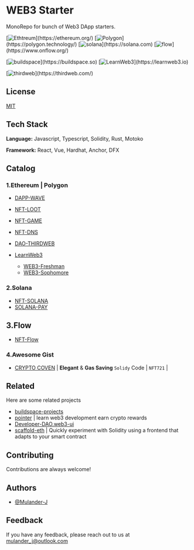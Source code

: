 # WEB3 Starter

MonoRepo for bunch of Web3 DApp starters.

[![Ethtreum](https://img.shields.io/badge/network-ethereum-3498db.svg?)](https://ethereum.org/)
[![Polygon](https://img.shields.io/badge/network-polygon-7B3FE4.svg?)](https://polygon.technology/)
[![solana](https://img.shields.io/badge/network-solana-14f195.svg?)](https://solana.com)
[![flow](https://img.shields.io/badge/network-flow-00ef8b.svg?)](https://www.onflow.org/)

[![buildspace](https://img.shields.io/badge/platform-buildspace-9d8eee.svg?)](https://buildspace.so)
[![LearnWeb3](https://img.shields.io/badge/platform-LearnWeb3-8291fe.svg?)](https://learnweb3.io)

[![thirdweb](https://img.shields.io/badge/util-thirdweb-A855F7.svg?)](https://thirdweb.com/)

## License

[MIT](/LICENSE)

## Tech Stack

**Language:** Javascript, Typescript, Solidity, Rust, Motoko

**Framework:** React, Vue, Hardhat, Anchor, DFX

## Catalog

### 1.Ethereum | Polygon

- [DAPP-WAVE](/dapp-wave/)
- [NFT-LOOT](/nft-loot/)
- [NFT-GAME](/nft-game/)
- [NFT-DNS](/nft-dns/)
- [DAO-THIRDWEB](/dao-thirdweb/)

- [LearnWeb3](/learn-web3/)
  - [WEB3-Freshman](/learn-web3/freshman/)
  - [WEB3-Sophomore](/learn-web3/sophomore/)

### 2.Solana

- [NFT-SOLANA](/nft-sol/)
- [SOLANA-PAY](/solana-pay/)

## 3.Flow

- [NFT-Flow](/nft-flow/)

### 4.Awesome Gist

- [CRYPTO COVEN](/awesome.gist/CryptoCoven.sol) | **Elegant** & **Gas Saving** `Solidy` Code | `NFT721` |

## Related

Here are some related projects

- [buildspace-projects](https://github.com/buildspace/buildspace-projects)
- [pointer](https://www.pointer.gg/) | learn web3 development earn crypto rewards
- [Developer-DAO.web3-ui](https://github.com/Developer-DAO/web3-ui)
- [scaffold-eth](https://github.com/scaffold-eth/scaffold-eth) | Quickly experiment with Solidity using a frontend that adapts to your smart contract

## Contributing

Contributions are always welcome!

## Authors

- [@Mulander-J](https://github.com/Mulander-J)

## Feedback

If you have any feedback, please reach out to us at mulander_j@outlook.com
